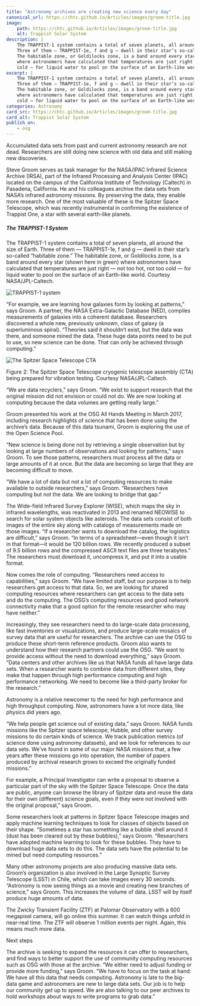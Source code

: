 ```yaml
---
title: "Astronomy archives are creating new science every day"
canonical_url: https://chtc.github.io/Articles/images/groom-title.jpg
image:
    path: https://chtc.github.io/Articles/images/groom-title.jpg
    alt: Trappist Solar System
description: |
    The TRAPPIST-1 system contains a total of seven planets, all around the size of Earth.
    Three of them — TRAPPIST-1e, f and g — dwell in their star’s so-called “habitable zone.”
    The habitable zone, or Goldilocks zone, is a band around every star (shown here in green)
    where astronomers have calculated that temperatures are just right — not too hot, not too
    cold — for liquid water to pool on the surface of an Earth-like world.
excerpt: |
    The TRAPPIST-1 system contains a total of seven planets, all around the size of Earth.
    Three of them — TRAPPIST-1e, f and g — dwell in their star’s so-called “habitable zone.”
    The habitable zone, or Goldilocks zone, is a band around every star (shown here in green)
    where astronomers have calculated that temperatures are just right — not too hot, not too
    cold — for liquid water to pool on the surface of an Earth-like world.
categories: Astronomy
card_src: https://chtc.github.io/Articles/images/groom-title.jpg
card_alt: Trappist Solar System
publish_on:
    - osg
---
```


Accumulated data sets from past and current astronomy research are not dead. Researchers are still doing new science with old data and still making new discoveries.

Steve Groom serves as task manager for the NASA/IPAC Infrared Science Archive (IRSA), part of the Infrared Processing and Analysis Center (IPAC) located on the campus of the California Institute of Technology (Caltech) in Pasadena, California. He and his colleagues archive the data sets from NASA’s infrared astronomy missions. By preserving the data, they enable more research. One of the most valuable of these is the Spitzer Space Telescope, which was recently instrumental in confirming the existence of Trappist One, a star with several earth-like planets.


<div class="row my-5">
    <div class="col-md-6">
        <h5 class="mt-0">The TRAPPIST-1 System</h5>
        <p>
            The TRAPPIST-1 system contains a total of seven planets, all around the size of Earth.
            Three of them — TRAPPIST-1e, f and g — dwell in their star’s so-called “habitable zone.”
            The habitable zone, or Goldilocks zone, is a band around every star (shown here in green)
            where astronomers have calculated that temperatures are just right — not too hot, not too
            cold — for liquid water to pool on the surface of an Earth-like world. Courtesy NASA/JPL-Caltech.
        </p>
    </div>
    <div class="col-md-6">
        <img class="img-fluid" alt="TRAPPIST-1 system" src="https://chtc.github.io/Articles/images/groom-title.jpg">
    </div>
</div>

“For example, we are learning how galaxies form by looking at patterns,” says Groom. A partner, the NASA Extra-Galactic Database (NED), compiles measurements of galaxies into a coherent database. Researchers discovered a whole new, previously unknown, class of galaxy (a superluminous spiral). “Theories said it shouldn’t exist, but the data was there, and someone mined the data. These huge data points need to be put to use, so new science can be done. That can only be achieved through computing.”

<div class="row my-5">
    <div class="col-md-6">
        <img class="w-100 img-fluid" alt="The Spitzer Space Telescope CTA" src="https://chtc.github.io/Articles/images/groom-2.jpg">
    </div>
    <div class="col-md-6">
        <p>
            Figure 2: The Spitzer Space Telescope cryogenic telescope assembly (CTA)
            being prepared for vibration testing. Courtesy NASA/JPL-Caltech.
        </p>
    </div>
</div>

“We are data recyclers,” says Groom. “We exist to support research that the original mission did not envision or could not do. We are now looking at computing because the data volumes are getting really large.”

Groom presented his work at the OSG All Hands Meeting in March 2017, including research highlights of science that has been done using the archive’s data. Because of this data tsunami, Groom is exploring the use of the Open Science Pool.

“New science is being done not by retrieving a single observation but by looking at large numbers of observations and looking for patterns,” says Groom. To see those patterns, researchers must process all the data or large amounts of it at once. But the data are becoming so large that they are becoming difficult to move.

“We have a lot of data but not a lot of computing resources to make available to outside researchers,” says Groom. “Researchers have computing but not the data. We are looking to bridge that gap.”

The Wide-field Infrared Survey Explorer (WISE), which maps the sky in infrared wavelengths, was reactivated in 2013 and renamed NEOWISE to search for solar system objects like asteroids. The data sets consist of both images of the entire sky along with catalogs of measurements made on those images. “If a researcher wants to download the catalog, the logistics are difficult,” says Groom. “In terms of a spreadsheet—even though it isn’t in that format—it would be 120 billion rows. We recently produced a subset of 9.5 billion rows and the compressed ASCII text files are three terabytes.” The researchers must download it, uncompress it, and put it into a usable format.

Now comes the role of computing. “Researchers need access to capabilities,” says Groom. “We have limited staff, but our purpose is to help researchers get access to that data. So, we are looking for shared computing resources where researchers can get access to the data sets and do the computing. The OSG’s computing resources and good network connectivity make that a good option for the remote researcher who may have neither.”

Increasingly, they see researchers need to do large-scale data processing, like fast inventories or visualizations, and produce large-scale mosaics of survey data that are useful for researchers.
The archive can use the OSG to produce these short-term reference products. Groom also wants to understand how their research partners could use the OSG. “We want to provide access without the need to download everything,” says Groom. “Data centers and other archives like us that NASA funds all have large data sets. When a researcher wants to combine data from different sites, they make that happen through high performance computing and high performance networking. We need to become like a third-party broker for the research.”

Astronomy is a relative newcomer to the need for high performance and high throughput computing. Now, astronomers have a lot more data, like physics did years ago.

“We help people get science out of existing data,” says Groom. NASA funds missions like the Spitzer space telescope, Hubble, and other survey missions to do certain kinds of science. We track publication metrics (of science done using astronomy datasets), and we look for references to our data sets. We’ve found in some of our major NASA missions that, a few years after these missions go into operation, the number of papers produced by archival research grows to exceed the originally funded missions.”

For example, a Principal Investigator can write a proposal to observe a particular part of the sky with the Spitzer Space Telescope. Once the data are public, anyone can browse the library of Spitzer data and reuse the data for their own (different) science goals, even if they were not involved with the original proposal,” says Groom.

Some researchers look at patterns in Spitzer Space Telescope images and apply machine learning techniques to look for classes of objects based on their shape. “Sometimes a star has something like a bubble shell around it (dust has been cleared out by these bubbles),” says Groom. “Researchers have adopted machine learning to look for these bubbles. They have to download huge data sets to do this. The data sets have the potential to be mined but need computing resources.”

Many other astronomy projects are also producing massive data sets. Groom’s organization is also involved in the Large Synoptic Survey Telescope (LSST) in Chile, which can take images every 30 seconds. “Astronomy is now seeing things as a movie and creating new branches of science,” says Groom. This increases the volume of data. LSST will by itself produce huge amounts of data.

The Zwicky Transient Facility (ZTF) at Palomar Observatory with a 600 megapixel camera, will go online this summer. It can watch things unfold in near-real time. The ZTF will observe 1 million events per night. Again, this means much more data.

Next steps

The archive is seeking to expand the resources it can offer to researchers, and find ways to better support the use of community computing resources such as OSG with those at the archive. “We either need to adjust funding or provide more funding,” says Groom. “We have to focus on the task at hand: We have all this data that needs computing. Astronomy is late to the big-data game and astronomers are new to large data sets. Our job is to help our community get up to speed. We are also talking to our peer archives to hold workshops about ways to write programs to grab data.”

